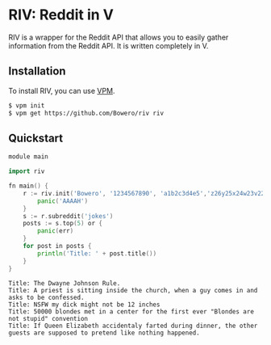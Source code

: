 # RIV: Reddit in V
RIV is a wrapper for the Reddit API that allows you to easily gather information from the Reddit API. It is written completely in V.

## Installation
To install RIV, you can use [VPM](https://github.com/yue-best-practices/vpm).

```bash
$ vpm init
$ vpm get https://github.com/Bowero/riv riv
```

## Quickstart
```go
module main

import riv

fn main() {
    r := riv.init('Bowero', '1234567890', 'a1b2c3d4e5','z26y25x24w23v22-u21') or {
        panic('AAAAH')
    }
    s := r.subreddit('jokes')
    posts := s.top(5) or {
        panic(err)
    }
    for post in posts {
        println('Title: ' + post.title())
    }
}
```

```
Title: The Dwayne Johnson Rule.
Title: A priest is sitting inside the church, when a guy comes in and asks to be confessed.
Title: NSFW my dick might not be 12 inches
Title: 50000 blondes met in a center for the first ever "Blondes are not stupid" convention
Title: If Queen Elizabeth accidentaly farted during dinner, the other guests are supposed to pretend like nothing happened.
```
